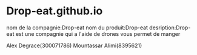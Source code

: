 # Drop-eat.github.io

nom de la compagnie:Drop-eat
nom du produit:Drop-eat
desription:Drop-eat est une compagnie qui a l'aide de drones vous permet de manger 

Alex Degrace(300071786)
Mountassar Alimi(8395621)
